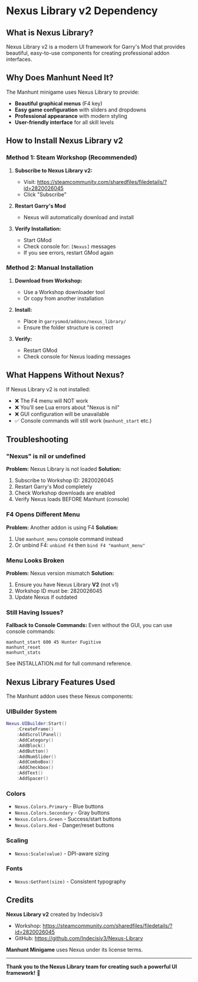 # Nexus Library v2 Dependency

## What is Nexus Library?

Nexus Library v2 is a modern UI framework for Garry's Mod that provides beautiful, easy-to-use components for creating professional addon interfaces.

## Why Does Manhunt Need It?

The Manhunt minigame uses Nexus Library to provide:
- **Beautiful graphical menus** (F4 key)
- **Easy game configuration** with sliders and dropdowns
- **Professional appearance** with modern styling
- **User-friendly interface** for all skill levels

## How to Install Nexus Library v2

### Method 1: Steam Workshop (Recommended)

1. **Subscribe to Nexus Library v2:**
   - Visit: https://steamcommunity.com/sharedfiles/filedetails/?id=2820026045
   - Click "Subscribe"
   
2. **Restart Garry's Mod**
   - Nexus will automatically download and install

3. **Verify Installation:**
   - Start GMod
   - Check console for: `[Nexus]` messages
   - If you see errors, restart GMod again

### Method 2: Manual Installation

1. **Download from Workshop:**
   - Use a Workshop downloader tool
   - Or copy from another installation

2. **Install:**
   - Place in `garrysmod/addons/nexus_library/`
   - Ensure the folder structure is correct

3. **Verify:**
   - Restart GMod
   - Check console for Nexus loading messages

## What Happens Without Nexus?

If Nexus Library v2 is not installed:
- ❌ The F4 menu will NOT work
- ❌ You'll see Lua errors about "Nexus is nil"
- ❌ GUI configuration will be unavailable
- ✅ Console commands will still work (`manhunt_start` etc.)

## Troubleshooting

### "Nexus" is nil or undefined

**Problem:** Nexus Library is not loaded
**Solution:**
1. Subscribe to Workshop ID: 2820026045
2. Restart Garry's Mod completely
3. Check Workshop downloads are enabled
4. Verify Nexus loads BEFORE Manhunt (console)

### F4 Opens Different Menu

**Problem:** Another addon is using F4
**Solution:**
1. Use `manhunt_menu` console command instead
2. Or unbind F4: `unbind F4` then `bind F4 "manhunt_menu"`

### Menu Looks Broken

**Problem:** Nexus version mismatch
**Solution:**
1. Ensure you have Nexus Library **V2** (not v1)
2. Workshop ID must be: 2820026045
3. Update Nexus if outdated

### Still Having Issues?

**Fallback to Console Commands:**
Even without the GUI, you can use console commands:
```
manhunt_start 600 45 Hunter Fugitive
manhunt_reset
manhunt_stats
```

See INSTALLATION.md for full command reference.

## Nexus Library Features Used

The Manhunt addon uses these Nexus components:

### UIBuilder System
```lua
Nexus.UIBuilder:Start()
    :CreateFrame()
    :AddScrollPanel()
    :AddCategory()
    :AddBlock()
    :AddButton()
    :AddNumSlider()
    :AddComboBox()
    :AddCheckbox()
    :AddText()
    :AddSpacer()
```

### Colors
- `Nexus.Colors.Primary` - Blue buttons
- `Nexus.Colors.Secondary` - Gray buttons
- `Nexus.Colors.Green` - Success/start buttons
- `Nexus.Colors.Red` - Danger/reset buttons

### Scaling
- `Nexus:Scale(value)` - DPI-aware sizing

### Fonts
- `Nexus:GetFont(size)` - Consistent typography

## Credits

**Nexus Library v2** created by Indecisiv3
- Workshop: https://steamcommunity.com/sharedfiles/filedetails/?id=2820026045
- GitHub: https://github.com/Indecisiv3/Nexus-Library

**Manhunt Minigame** uses Nexus under its license terms.

---

**Thank you to the Nexus Library team for creating such a powerful UI framework!** 🙏
